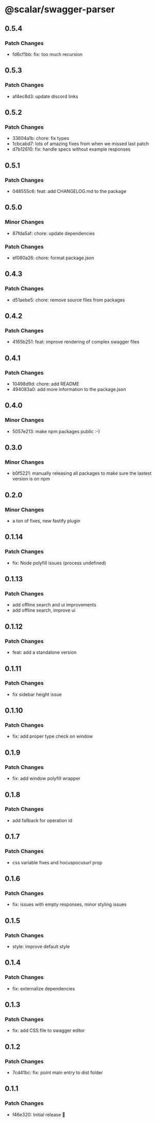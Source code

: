 # @scalar/swagger-parser

## 0.5.4

### Patch Changes

- fd6cf1bb: fix: too much recursion

## 0.5.3

### Patch Changes

- af4ec8d3: update discord links

## 0.5.2

### Patch Changes

- 33604a1b: chore: fix types
- 1cbcabd7: lots of amazing fixes from when we missed last patch
- d7b12610: fix: handle specs without example responses

## 0.5.1

### Patch Changes

- 048555c6: feat: add CHANGELOG.md to the package

## 0.5.0

### Minor Changes

- 87fda5af: chore: update dependencies

### Patch Changes

- ef080a26: chore: format package.json

## 0.4.3

### Patch Changes

- d51aebe5: chore: remove source files from packages

## 0.4.2

### Patch Changes

- 4165b251: feat: improve rendering of complex swagger files

## 0.4.1

### Patch Changes

- 10498d9d: chore: add README
- 494083a0: add more information to the package.json

## 0.4.0

### Minor Changes

- 5057e213: make npm packages public :-)

## 0.3.0

### Minor Changes

- b0f5221: manually releasing all packages to make sure the lastest version is on npm

## 0.2.0

### Minor Changes

- a ton of fixes, new fastify plugin

## 0.1.14

### Patch Changes

- fix: Node polyfill issues (process undefined)

## 0.1.13

### Patch Changes

- add offline search and ui improvements
- add offline search, improve ui

## 0.1.12

### Patch Changes

- feat: add a standalone version

## 0.1.11

### Patch Changes

- fix sidebar height issue

## 0.1.10

### Patch Changes

- fix: add proper type check on window

## 0.1.9

### Patch Changes

- fix: add window polyfill wrapper

## 0.1.8

### Patch Changes

- add fallback for operation id

## 0.1.7

### Patch Changes

- css variable fixes and hocuspocusurl prop

## 0.1.6

### Patch Changes

- fix: issues with empty responses, minor styling issues

## 0.1.5

### Patch Changes

- style: improve default style

## 0.1.4

### Patch Changes

- fix: externalize dependencies

## 0.1.3

### Patch Changes

- fix: add CSS file to swagger editor

## 0.1.2

### Patch Changes

- 7cd41bc: fix: point main entry to dist folder

## 0.1.1

### Patch Changes

- f46e320: Initial release 👀
